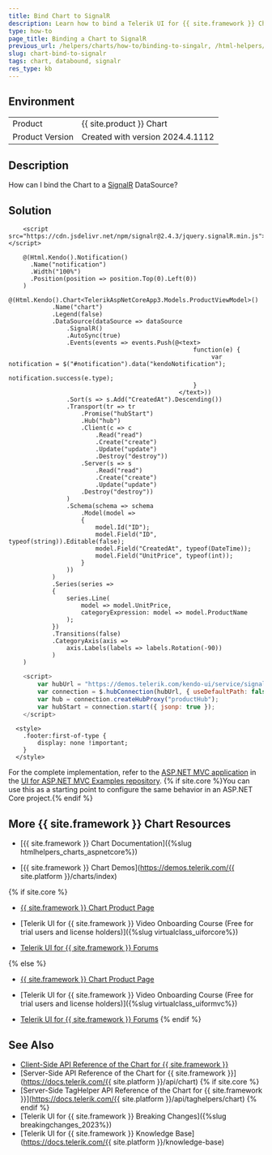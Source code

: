 ```yaml
---
title: Bind Chart to SignalR
description: Learn how to bind a Telerik UI for {{ site.framework }} Chart to a SignalR DataSource.
type: how-to
page_title: Binding a Chart to SignalR
previous_url: /helpers/charts/how-to/binding-to-singalr, /html-helpers/charts/how-to/binding-to-singalr
slug: chart-bind-to-signalr
tags: chart, databound, signalr
res_type: kb
---
```


## Environment
<table>
 <tr>
  <td>Product</td>
  <td>{{ site.product }} Chart</td>
 </tr>
 <tr>
  <td>Product Version</td>
  <td>Created with version 2024.4.1112</td>
 </tr>
</table>

## Description
How can I bind the Chart to a [SignalR](https://dotnet.microsoft.com/en-us/apps/aspnet/signalr) DataSource?

## Solution
```HtmlHelper
    <script src="https://cdn.jsdelivr.net/npm/signalr@2.4.3/jquery.signalR.min.js"></script>

    @(Html.Kendo().Notification()
      .Name("notification")
      .Width("100%")
      .Position(position => position.Top(0).Left(0))
    )
    @(Html.Kendo().Chart<TelerikAspNetCoreApp3.Models.ProductViewModel>()
            .Name("chart")
            .Legend(false)
            .DataSource(dataSource => dataSource
                .SignalR()
                .AutoSync(true)
                .Events(events => events.Push(@<text>
                                                   function(e) {
                                                        var notification = $("#notification").data("kendoNotification");
                                                        notification.success(e.type);
                                                   }
                                               </text>))
                .Sort(s => s.Add("CreatedAt").Descending())
                .Transport(tr => tr
                    .Promise("hubStart")
                    .Hub("hub")
                    .Client(c => c
                        .Read("read")
                        .Create("create")
                        .Update("update")
                        .Destroy("destroy"))
                    .Server(s => s
                        .Read("read")
                        .Create("create")
                        .Update("update")
                    .Destroy("destroy"))
                )
                .Schema(schema => schema
                    .Model(model =>
                    {
                        model.Id("ID");
                        model.Field("ID", typeof(string)).Editable(false);
                        model.Field("CreatedAt", typeof(DateTime));
                        model.Field("UnitPrice", typeof(int));
                    }
                ))
            )
            .Series(series =>
            {
                series.Line(
                    model => model.UnitPrice,
                    categoryExpression: model => model.ProductName
                );
            })
            .Transitions(false)
            .CategoryAxis(axis =>
                axis.Labels(labels => labels.Rotation(-90))
            )
    )
```

```JavaScript
    <script>
        var hubUrl = "https://demos.telerik.com/kendo-ui/service/signalr/hubs";
        var connection = $.hubConnection(hubUrl, { useDefaultPath: false });
        var hub = connection.createHubProxy("productHub");
        var hubStart = connection.start({ jsonp: true });
    </script>
```
```Styles
  <style>
    .footer:first-of-type {
        display: none !important;
    }
  </style>
```

For the complete implementation, refer to the [ASP.NET MVC application](https://github.com/telerik/ui-for-aspnet-mvc-examples/tree/master/Telerik.Examples.Mvc/Telerik.Examples.Mvc/Areas/ChartSignalR) in the [UI for ASP.NET MVC Examples repository](https://github.com/telerik/ui-for-aspnet-mvc-examples/tree/master). {% if site.core %}You can use this as a starting point to configure the same behavior in an ASP.NET Core project.{% endif %}

## More {{ site.framework }} Chart Resources

* [{{ site.framework }} Chart Documentation]({%slug htmlhelpers_charts_aspnetcore%})

* [{{ site.framework }} Chart Demos](https://demos.telerik.com/{{ site.platform }}/charts/index)

{% if site.core %}
* [{{ site.framework }} Chart Product Page](https://www.telerik.com/aspnet-core-ui/charts)

* [Telerik UI for {{ site.framework }} Video Onboarding Course (Free for trial users and license holders)]({%slug virtualclass_uiforcore%})

* [Telerik UI for {{ site.framework }} Forums](https://www.telerik.com/forums/aspnet-core-ui)

{% else %}
* [{{ site.framework }} Chart Product Page](https://www.telerik.com/aspnet-mvc/charts)

* [Telerik UI for {{ site.framework }} Video Onboarding Course (Free for trial users and license holders)]({%slug virtualclass_uiformvc%})

* [Telerik UI for {{ site.framework }} Forums](https://www.telerik.com/forums/aspnet-mvc)
{% endif %}

## See Also

* [Client-Side API Reference of the Chart for {{ site.framework }}](https://docs.telerik.com/kendo-ui/api/javascript/ui/chart)
* [Server-Side API Reference of the Chart for {{ site.framework }}](https://docs.telerik.com/{{ site.platform }}/api/chart)
{% if site.core %}
* [Server-Side TagHelper API Reference of the Chart for {{ site.framework }}](https://docs.telerik.com/{{ site.platform }}/api/taghelpers/chart)
{% endif %}
* [Telerik UI for {{ site.framework }} Breaking Changes]({%slug breakingchanges_2023%})
* [Telerik UI for {{ site.framework }} Knowledge Base](https://docs.telerik.com/{{ site.platform }}/knowledge-base)
